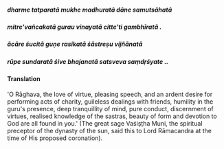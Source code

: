 ##### dharme tatparatā mukhe madhuratā dāne samutsāhatā
##### mitre'vañcakatā gurau vinayatā citte'ti gambhīratā .
##### ācāre śucitā guṇe rasikatā śāstreṣu vijñānatā
##### rūpe sundaratā śive bhajanatā satsveva saṃdṛśyate ..

#### Translation

'O Rāghava, the love of virtue, pleasing speech, and an ardent desire for performing acts of charity, guileless dealings with friends, humility in the guru's presence, deep tranquillity of mind, pure conduct, discernment of virtues, realised knowledge of the sastras, beauty of form and devotion to God are all found in you.' (The great sage Vaśiṣṭha Muni, the spiritual preceptor of the dynasty of the sun, said this to Lord Rāmacandra at the time of His proposed coronation).